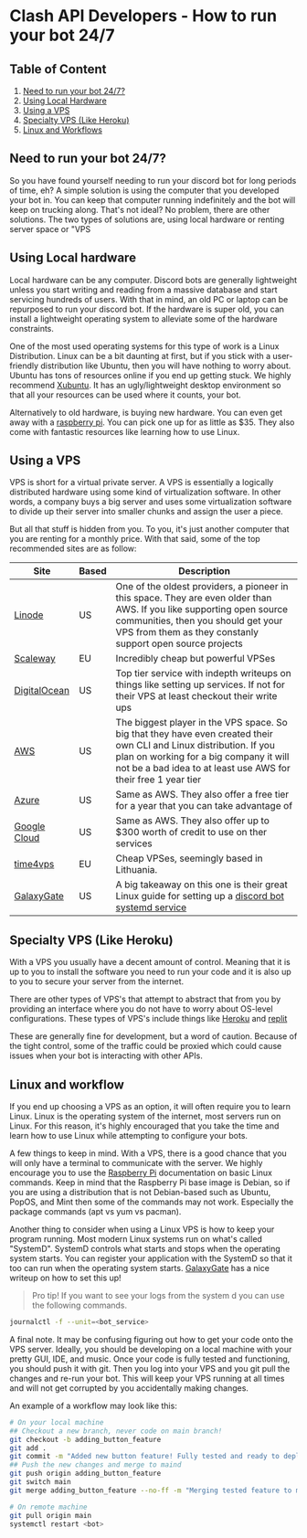 # Clash API Developers - How to run your bot 24/7
## Table of Content
1. [Need to run your bot 24/7?](#1)
2. [Using Local Hardware](#2)
3. [Using a VPS](#3)
4. [Specialty VPS (Like Heroku)](#4)
5. [Linux and Workflows](#5)



## Need to run your bot 24/7? <a name="1"></a>
So you have found yourself needing to run your discord bot for long periods of time, eh? A simple solution is using the computer that you developed your bot in. You can keep that computer running indefinitely and the bot will keep on trucking along. 
That's not ideal? No problem, there are other solutions. The two types of solutions are, using local hardware or renting server space or "VPS

## Using Local hardware <a name="2"></a>
Local hardware can be any computer. Discord bots are generally lightweight unless you start writing and reading from a massive database and start servicing hundreds of users. With that in mind, an old PC or laptop can be repurposed to run your discord bot. If the hardware is super old, 
you can install a lightweight operating system to alleviate some of the hardware constraints. 

One of the most used operating systems for this type of work is a Linux Distribution. Linux can be a bit daunting at first, 
but if you stick with a user-friendly distribution like Ubuntu, then you will have nothing to worry about. Ubuntu has tons of resources
online if you end up getting stuck. We highly recommend [Xubuntu](https://xubuntu.org). It has an ugly/lightweight desktop environment so that all your resources can be used where it counts, your bot. 

Alternatively to old hardware, is buying new hardware. You can even get away with a [raspberry pi](https://www.raspberrypi.org/products/raspberry-pi-4-model-b/). 
You can pick one up for as little as $35. They also come with fantastic resources like learning how to use Linux. 

## Using a VPS <a name="3"></a>
VPS is short for a virtual private server. A VPS is essentially a logically distributed hardware using some kind of virtualization software. 
In other words, a company buys a big server and uses some virtualization software to divide up their server into smaller chunks and assign the user a piece. 

But all that stuff is hidden from you. To you, it's just another computer that you are renting for a monthly price. With that said, some 
of the top recommended sites are as follow:

| Site | Based | Description|
| --- | --- | --- |
| [Linode](https://www.linode.com/) | US | One of the oldest providers, a pioneer in this space. They are even older than AWS. If you like supporting open source communities, then you should get your VPS from them as they constanly support open source projects |
| [Scaleway](https://www.scaleway.com/) | EU | Incredibly cheap but powerful VPSes |
| [DigitalOcean](https://www.digitalocean.com/) | US | Top tier service with indepth writeups on things like setting up services. If not for their VPS at least checkout their write ups |
| [AWS](https://aws.amazon.com) | US | The biggest player in the VPS space. So big that they have even created their own CLI and Linux distribution. If you plan on working for a big company it will not be a bad idea to at least use AWS for their free 1 year tier |
| [Azure](https://azure.microsoft.com/en-us/) | US | Same as AWS. They also offer a free tier for a year that you can take advantage of |
| [Google Cloud](https://cloud.google.com) | US | Same as AWS. They also offer up to $300 worth of credit to use on ther services |
| [time4vps](https://www.time4vps.eu/) | EU | Cheap VPSes, seemingly based in Lithuania. |
| [GalaxyGate](https://galaxygate.net/) | US | A big takeaway on this one is their great Linux guide for setting up a [discord bot systemd service](https://wiki.galaxygate.net/hosting/discord/python/) |


## Specialty VPS (Like Heroku) <a name="4"></a>
With a VPS you usually have a decent amount of control. Meaning that it is up to you to install the software you need to run your code and it is also up to you to secure your server from the internet. 

There are other types of VPS's that attempt to abstract that from you by providing an interface where you do not have to worry about OS-level configurations. These types of VPS's include things like [Heroku](https://www.heroku.com) and [replit](https://replit.com/languages/python3)

These are generally fine for development, but a word of caution. Because of the tight control, some of the traffic could be proxied which could cause issues when your bot is interacting with other APIs. 


## Linux and workflow <a name="5"></a>
If you end up choosing a VPS as an option, it will often require you to learn Linux. Linux is the operating system of the internet, most servers run on 
Linux. For this reason, it's highly encouraged that you take the time and learn how to use Linux while attempting to configure your bots. 

A few things to keep in mind. With a VPS, there is a good chance that you will only have a terminal to communicate with the server. We highly 
encourage you to use the [Raspberry Pi](https://www.raspberrypi.org/documentation/computers/using_linux.html) documentation on basic Linux commands. 
Keep in mind that the Raspberry Pi base image is Debian, so if you are using a distribution that is not Debian-based such as Ubuntu, PopOS, and Mint then some of the commands may not work. Especially the package commands (apt vs yum vs pacman).

Another thing to consider when using a Linux VPS is how to keep your program running. Most modern Linux systems run on what's called "SystemD". SystemD controls what starts and stops when the operating system starts. You can register your application with the SystemD so that it too can run when the operating system starts. [GalaxyGate](https://wiki.galaxygate.net/hosting/discord/python/) has a nice writeup on how to set this up!

> Pro tip! If you want to see your logs from the system d you can use the following commands.
```bash
journalctl -f --unit=<bot_service>
```

A final note. It may be confusing figuring out how to get your code onto the VPS server. Ideally, you should be developing on a local machine with your pretty GUI, IDE, and music. Once your code is fully tested and functioning, you should push it with git. Then you log into your VPS and you git pull the changes and re-run your bot. This will keep your VPS running at all times and will not get corrupted by you accidentally making changes. 

An example of a workflow may look like this:
```bash
# On your local machine
## Checkout a new branch, never code on main branch!
git checkout -b adding_button_feature
git add .
git commit -m "Added new button feature! Fully tested and ready to deploy"
## Push the new changes and merge to maind
git push origin adding_button_feature
git switch main
git merge adding_button_feature --no-ff -m "Merging tested feature to main branch"

# On remote machine
git pull origin main
systemctl restart <bot>
```
